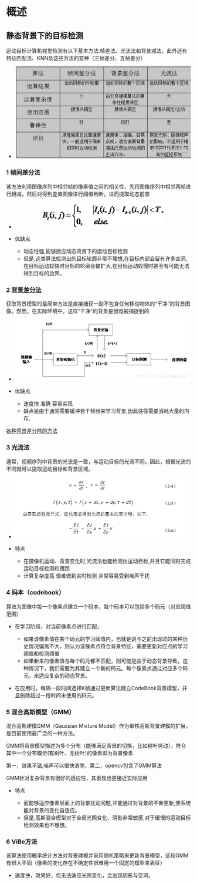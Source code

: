 

# 概述

## 静态背景下的目标检测

运动目标计算机视觉检测有以下基本方法:帧差法、光流法和背景减法，此外还有特征匹配法、KNN及这些方法的变种（三帧差分、五帧差分）

* <div align="center"> <img src="pic/运动目标检测比较.jpg"/> </div>

### 1 帧间差分法 
该方法利用图像序列中相邻帧的像素值之间的相关性，先将图像序列中相邻两帧进行相减，然后对得到差值图像进行阈值判断，进而提取动态前景
* <div align="center"> <img src="pic/帧差法.png"/> </div>

* 优缺点
  - 动态性强,能够适应动态背景下的运动目标检测
  - 但是,这类算法检测出的目标轮廓非常不理想,在目标内部会留有许多空洞,在目标运动较快时目标的轮廓会被扩大,在目标运动较慢时甚至有可能无法得到目标的边界。 


### 2 [背景差分法](https://www.cnblogs.com/xrwang/archive/2010/02/21/ForegroundDetection.html)
获取背景模型的最简单方法是直接捕获一副不包含任何移动物体的“干净”的背景图像。然而，在实际环境中，这样“干净”的背景是很难被捕捉到的

* <div align="center"> <img src="pic/背景差分法.png"/> </div>

* 优缺点
  * 速度快 准确 容易实现
  * 缺点是由于通常需要缓冲若干帧频来学习背景,因此往往需要消耗大量的内存, 

[各种背景差分除的方法](http://code.google.com/p/bgslibrary/)


### 3 光流法
通常，视频序列中背景的光流是一致，与运动目标的光流不同，因此，根据光流的不同就可以提取运动目标和背景区域。

* <div align="center"> <img src="pic/光流法.png"/> </div>

* 特点
  * 在摄像机运动、背景变化时,光流法也能检测出运动目标,并且它能同时完成运动目标检测和跟踪
  * 计算复杂度高 很难做到实时检测 非常容易受到噪声干扰


### 4 码本（codebook）
算法为图像中每一个像素点建立一个码本，每个码本可以包括多个码元（对应阈值范围）

* 在学习阶段，对当前像素点进行匹配，
  - 如果该像素值在某个码元的学习阈值内，也就是说与之前出现过的某种历史情况偏离不大，则认为该像素点符合背景特征，需要更新对应点的学习阈值和检测阈值
  - 如果新来的像素值与每个码元都不匹配，则可能是由于动态背景导致，这种情况下，我们需要为其建立一个新的码元。每个像素点通过对应多个码元，来适应复杂的动态背景。

* 在应用时，每隔一段时间选择K帧通过更新算法建立CodeBook背景模型，并且删除超过一段时间未使用的码元。

### 5 混合高斯模型（GMM）

混合高斯建模GMM（Gaussian Mixture Model）作为单核高斯背景建模的扩展，是目前使用最广泛的一种方法。

GMM将背景模型描述为多个分布（能够满足背景的切换，比如树叶晃动），符合其中一个分布模型(有树叶、无树叶)的像素即为背景像素

第一，效果不错,噪声可以很快消除，第二，opencv包含了GMM算法  



GMM针对复杂背景有很好的适应性，其表现也更接近实际应用
* 特点

  * 而能够适应像素层面上的背景扰动问题,并能通过对背景的不断更新,使系统能对背景的变化自适应。
  * 但是,高斯混合模型对于全局光照变化、阴影非常敏感,对于缓慢的运动目标检测效果也不理想。

### 6 ViBe方法

该算法使用概率统计方法对背景建模并采用随机策略来更新背景模型，这和GMM有很大不同（像素的变化存在不确定性很难用一个固定的模型来表征）

* 速度快，效果好，但无法适应光照变化，会出现阴影与空洞。
